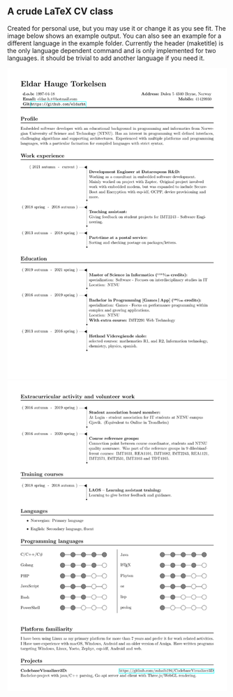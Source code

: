 ## A crude LaTeX CV class ##
Created for personal use, but you may use it or change it as you see fit.
The image below shows an example output. You can also see an example for a different
language in the example folder. Currently the header (maketitle) is the only
language dependent command and is only implemented for two languages. it
should be trivial to add another language if you need it.

![cover](./example/png/example-1.png)
![cover](./example/png/example-2.png)
